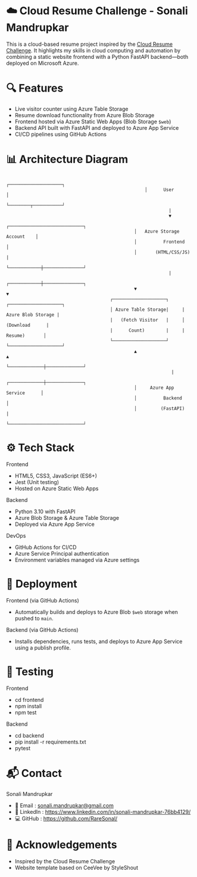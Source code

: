 # ☁️ Cloud Resume Challenge - Sonali Mandrupkar

This is a cloud-based resume project inspired by the [Cloud Resume Challenge](https://cloudresumechallenge.dev). 
It highlights my skills in cloud computing and automation by combining a static website frontend with a Python FastAPI backend—both deployed on Microsoft Azure.

# 🔍 Features

- Live visitor counter using Azure Table Storage
- Resume download functionality from Azure Blob Storage
- Frontend hosted via Azure Static Web Apps (Blob Storage `$web`)
- Backend API built with FastAPI and deployed to Azure App Service
- CI/CD pipelines using GitHub Actions

# 📊 Architecture Diagram

                                                        ┌────────────────────┐
                                                        │      User          │
                                                        └────────┬───────────┘
                                                                 |
                                                                 ▼
                                                    ┌────────────────────────────┐
                                                    │   Azure Storage Account    │
                                                    │          Frontend          │
                                                    │       (HTML/CSS/JS)        |
                                                    └────────────┼───────────────┘
                                                                 |
                                                    ┌────────────┼───────────────┐
                                                    ▼                            ▼
                                           ┌────────────────────┐     ┌────────────────────┐           
                                           │ Azure Table Storage|     | Azure Blob Storage |
                                           |   (Fetch Visitor   |     │     (Download      |
                                           |      Count)        |     |      Resume)       │
                                           └────────────────────┘     └────────────────────┘
                                                    ▲                            ▲
                                                    └─────────────┼──────────────┘
                                                                  |
                                                    ┌─────────────┼──────────────┐
                                                    │     Azure App Service      │
                                                    │          Backend           │
                                                    │         (FastAPI)          | 
                                                    └────────────────────────────┘

# ⚙️ Tech Stack

Frontend
- HTML5, CSS3, JavaScript (ES6+)
- Jest (Unit testing)
- Hosted on Azure Static Web Apps

Backend
- Python 3.10 with FastAPI
- Azure Blob Storage & Azure Table Storage
- Deployed via Azure App Service

DevOps
- GitHub Actions for CI/CD
- Azure Service Principal authentication
- Environment variables managed via Azure settings

# 🚀 Deployment

Frontend (via GitHub Actions)
- Automatically builds and deploys to Azure Blob `$web` storage when pushed to `main`.

Backend (via GitHub Actions)
- Installs dependencies, runs tests, and deploys to Azure App Service using a publish profile.

# 🧪 Testing

Frontend

- cd frontend
- npm install
- npm test

Backend

- cd backend
- pip install -r requirements.txt
- pytest

# 📬 Contact
Sonali Mandrupkar
- 📧 Email    : sonali.mandrupkar@gmail.com
- 🔗 LinkedIn : https://www.linkedin.com/in/sonali-mandrupkar-76bb4129/
- 💻 GitHub   : https://github.com/RareSonal/

# 📝 Acknowledgements

- Inspired by the Cloud Resume Challenge
- Website template based on CeeVee by StyleShout






